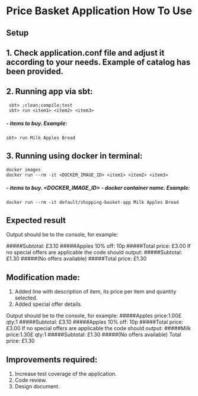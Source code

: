 # Price Basket Application How To Use
## Setup 
 ## 1. Check application.conf file and adjust it according to your needs. Example of catalog has been provided.
 ## 2. Running app via sbt: 
     sbt> ;clean;compile;test
     sbt> run <item1> <item2> <item3>
##### <item1> <item2> <item3> - items to buy. Example: 
    sbt> run Milk Apples Bread 
 ## 3. Running using docker in terminal:
    docker images 
    docker run --rm -it <DOCKER_IMAGE_ID> <item1> <item2> <item3>
##### <item1> <item2> <item3> - items to buy. <DOCKER_IMAGE_ID> - docker container name. Example: 
    docker run --rm -it default/shopping-basket-app Milk Apples Bread
    
## Expected result
Output should be to the console, for example:

#####Subtotal: £3.10 
#####Apples 10% off: 10p 
#####Total price: £3.00
If no special offers are applicable the code should output:
#####Subtotal: £1.30
#####(No offers available) 
#####Total price: £1.30

## Modification made:
1. Added line with description of item, its price per item and quantity selected.
2. Added special offer details.

Output should be to the console, for example:
#####Apples price:1.00£ qty:1
#####Subtotal: £3.10 
#####Apples 10% off: 10p 
#####Total price: £3.00
If no special offers are applicable the code should output:
#####Milk price:1.30£ qty:1
#####Subtotal: £1.30
#####(No offers available) Total price: £1.30

## Improvements required:
  1. Increase test coverage of the application.
  2. Code review.
  3. Design document.